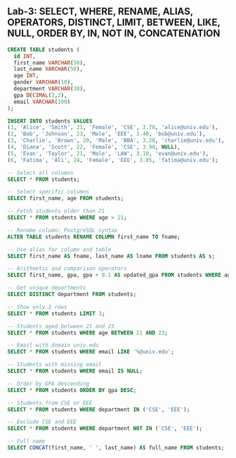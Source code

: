 ## Lab-3: SELECT, WHERE, RENAME, ALIAS, OPERATORS, DISTINCT, LIMIT, BETWEEN, LIKE, NULL, ORDER BY, IN, NOT IN, CONCATENATION


```sql
CREATE TABLE students (
  id INT,
  first_name VARCHAR(50),
  last_name VARCHAR(50),
  age INT,
  gender VARCHAR(10),
  department VARCHAR(30),
  gpa DECIMAL(3,2),
  email VARCHAR(100)
);

INSERT INTO students VALUES
(1, 'Alice', 'Smith', 21, 'Female', 'CSE', 3.70, 'alice@univ.edu'),
(2, 'Bob', 'Johnson', 23, 'Male', 'EEE', 3.40, 'bob@univ.edu'),
(3, 'Charlie', 'Brown', 20, 'Male', 'BBA', 3.20, 'charlie@univ.edu'),
(4, 'Diana', 'Scott', 22, 'Female', 'CSE', 3.90, NULL),
(5, 'Evan', 'Taylor', 21, 'Male', 'LAW', 3.10, 'evan@univ.edu'),
(6, 'Fatima', 'Ali', 24, 'Female', 'EEE', 3.85, 'fatima@univ.edu');
```







```sql
-- Select all columns
SELECT * FROM students;

-- Select specific columns
SELECT first_name, age FROM students;
```




```sql
-- Fetch students older than 21
SELECT * FROM students WHERE age > 21;
```


```sql
-- Rename column: PostgreSQL syntax
ALTER TABLE students RENAME COLUMN first_name TO fname;
```

```sql
-- Use alias for column and table
SELECT first_name AS fname, last_name AS lname FROM students AS s;
```



```sql
-- Arithmetic and comparison operators
SELECT first_name, gpa, gpa + 0.1 AS updated_gpa FROM students WHERE age >= 21 AND gpa > 3.5;
```



```sql
-- Get unique departments
SELECT DISTINCT department FROM students;
```



```sql
-- Show only 3 rows
SELECT * FROM students LIMIT 3;
```



```sql
-- Students aged between 21 and 23
SELECT * FROM students WHERE age BETWEEN 21 AND 23;
```



```sql
-- Email with domain univ.edu
SELECT * FROM students WHERE email LIKE '%@univ.edu';
```



```sql
-- Students with missing email
SELECT * FROM students WHERE email IS NULL;
```



```sql
-- Order by GPA descending
SELECT * FROM students ORDER BY gpa DESC;
```



```sql
-- Students from CSE or EEE
SELECT * FROM students WHERE department IN ('CSE', 'EEE');

-- Exclude CSE and EEE
SELECT * FROM students WHERE department NOT IN ('CSE', 'EEE');
```




```sql
-- Full name
SELECT CONCAT(first_name, ' ', last_name) AS full_name FROM students;
```